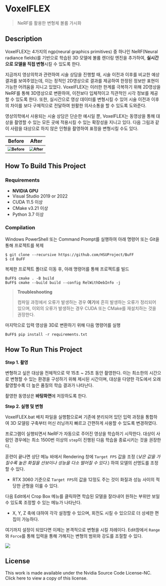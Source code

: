 # VoxelFLEX

> NeRF를 활용한 변형체 볼륨 가시화



## Description

VoxelFLEX는 4가지의 ngp(neural graphics primitives) 중 하나인 NeRF(Neural radiance fields)를 기반으로 학습된 3D 모델에 볼륨 렌더링 엔진을 추가하여, **실시간으로 모델을 직접 변형**시킬 수 있도록 한다.

지금까지 영상의학과 관련하여 시술 상담을 진행할 때, 시술 이전과 이후를 비교한 예상 결과를 보여주었는데, 이는 정적인 2D영상으로 결과를 제공하여 한정된 정보만 표현이 가능한 어려움을 지니고 있었다. VoxelFLEX는 이러한 한계를 극복하기 위해 2D영상을 NeRF를 통해 3D영상으로 변환하여, 이전보다 입체적이고 직관적인 시각 정보를 제공할 수 있도록 한다. 또한, 실시간으로 영상 데이터를 변형시킬 수 있어 시술 이전과 이후의 차이를 보다 구체적으로 전달하여 원활한 의사소통을 할 수 있도록 도와준다.

영상의학에서 사용되는 시술 상담은 단순한 예시일 뿐, VoxelFLEX는 동영상을 통해 대상을 촬영할 수 있는 모든 곳에 적용시킬 수 있는 확장성을 지니고 있다. 다음 그림과 같이 사람을 대상으로 하지 않은 인형을 촬영하여 표정을 변형시킬 수도 있다.

<table>
    <thead>
        <tr>
            <th style="text-align: center">Before</th>
        	<th style="text-align: center">After</th>
        </tr>
    </thead>
    <tbody>
    	<tr>
        	<th style="text-align: center"><img src="C:\Users\dojo\Desktop\Before01.jpg" alt="Before" style="zoom:80%;" /></th>
            <th style="text-align: center"><img src="C:\Users\dojo\Desktop\After01.jpg" alt="After" style="zoom:80%;" /></th>
        </tr>
    </tbody>
</table>



## How To Build This Project

### Requirements

- **NVIDIA GPU**
- Visual Studio 2019 or 2022
- CUDA 11.5 이상
- CMake v3.21 이상
- Python 3.7 이상



### Compilation

Windows PowerShell 또는 Command Prompt를 실행하여 아래 명령어 또는 Git을 통해 프로젝트를 복제

```shell
$ git clone --recursive https://github.com/HSUProject/BuFF
$ cd BuFF
```



복제한 프로젝트 폴더로 이동 후, 아래 명령어를 통해 프로젝트를 빌드

```shell
BuFF$ cmake . -B build
BuFF$ cmake --build build --config RelWithDebInfo -j
```



> **Troubleshooting**
>
> 컴파일 과정에서 오류가 발생하는 경우 <a style="text-decoration: none" href="https://github.com/NVlabs/instant-ngp#troubleshooting-compile-errors">여기</a>에 흔히 발생하는 오류가 정리되어 있으며, 이외의 오류가 발생하는 경우 CUDA 또는 CMake를 재설치하는 것을 권장한다.



마지막으로 입력 영상을 3D로 변환하기 위해 다음 명령어를 실행

```shell
BuFF$ pip install -r requirements.txt
```



## How To Run This Project

**Step 1. 촬영**

변형하고 싶은 대상을 전체적으로 약 15초 ~ 25초 동안 촬영한다. 이는 최소한의 시간으로 변형할 수 있는 환경을 구성하기 위해 제시된 시간이며, 대상을 다양한 각도에서 오래 촬영할수록 더 높은 품질의 학습 결과가 나타난다.

촬영한 동영상은 **바탕화면**에 저장하도록 한다.



**Step 2. 실행 및 변형**

VoxelFLEX.bat 배치 파일을 실행함으로써 기존에 분리되어 있던 입력 과정을 통합하여 3D 모델링 구축부터 머신 러닝까지 빠르고 간편하게 사용할 수 있도록 변경하였다.

프로그램이 실행되면서 NeRF가 자동으로 주어진 영상을 학습하기 시작한다. 대상이 사람인 경우에는 최소 1500번 이상의 `step`이 진행된 다음 학습을 종료시키는 것을 권장한다.

훈련이 끝나면 상단 메뉴 바에서 Rendering 창에 `Target FPS` 값을 조정 (*낮은 값을 가질수록 높은 화질을 선보이나 성능을 다소 떨어질 수 있다*.) 하여 모델의 선명도를 조정할 수 있다. 

- RTX 3060 기준으로 `Target FPS`의 값을 12정도 주는 것이 화질과 성능 사이의 적당한 균형을 이룰 수 있다.

다음 Edit에서 Crop Box 메뉴를 클릭하면 학습된 모델을 잘라내어 원하는 부위만 보일 수 있도록 조정할 수 있는 메뉴가 나타난다.

- X, Y, Z 축에 대하여 각각 설정할 수 있으며, 회전도 시킬 수 있으므로 더 상세한 편집이 가능하다.

여기까지 설정이 되었다면 이제는 본격적으로 변형을 시킬 차례이다. Edit창에서 `Range`와 `Force`를 통해 입력을 통해 가해지는 변형의 범위와 강도를 조절할 수 있다.

![](C:\Users\dojo\Desktop\voxelscreen.jpg)



## License

This work is made available under the Nvidia Source Code License-NC. Click <a style="text-decoration: none " href="https://github.com/HSUProject/BuFF/blob/main/LICENSE.txt">here</a> to view a copy of this license.
